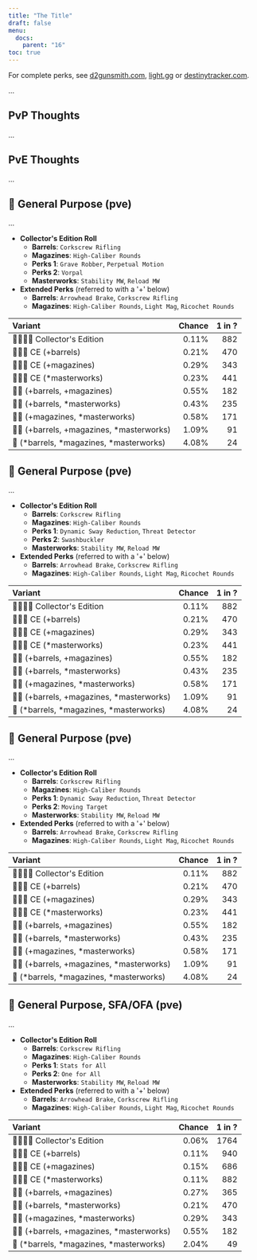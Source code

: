 ```yaml
---
title: "The Title"
draft: false
menu:
  docs:
    parent: "16"
toc: true
---
```


For complete perks, see [d2gunsmith.com](https://d2gunsmith.com/w/294129361), [light.gg](https://www.light.gg/db/items/294129361) or [destinytracker.com](https://destinytracker.com/destiny-2/db/items/294129361).

...

## PvP Thoughts

...

## PvE Thoughts

...

## 👾 General Purpose (pve)

...

* **Collector's Edition Roll**
  * **Barrels**: `Corkscrew Rifling`
  * **Magazines**: `High-Caliber Rounds`
  * **Perks 1**: `Grave Robber`, `Perpetual Motion`
  * **Perks 2**: `Vorpal`
  * **Masterworks**: `Stability MW`, `Reload MW`
* **Extended Perks** (referred to with a '+' below)
  * **Barrels**: `Arrowhead Brake`, `Corkscrew Rifling`
  * **Magazines**: `High-Caliber Rounds`, `Light Mag`, `Ricochet Rounds`

| Variant | Chance | 1 in ? |
|:-|-:|-:|
| 👾👾👾🌟 Collector's Edition | 0.11% | 882 |
| 👾👾👾 CE (+barrels) | 0.21% | 470 |
| 👾👾👾 CE (+magazines) | 0.29% | 343 |
| 👾👾👾 CE (*masterworks) | 0.23% | 441 |
| 👾👾 (+barrels, +magazines) | 0.55% | 182 |
| 👾👾 (+barrels, *masterworks) | 0.43% | 235 |
| 👾👾 (+magazines, *masterworks) | 0.58% | 171 |
| 👾👾 (+barrels, +magazines, *masterworks) | 1.09% | 91 |
| 👾 (*barrels, *magazines, *masterworks) | 4.08% | 24 |

## 👾 General Purpose (pve)

...

* **Collector's Edition Roll**
  * **Barrels**: `Corkscrew Rifling`
  * **Magazines**: `High-Caliber Rounds`
  * **Perks 1**: `Dynamic Sway Reduction`, `Threat Detector`
  * **Perks 2**: `Swashbuckler`
  * **Masterworks**: `Stability MW`, `Reload MW`
* **Extended Perks** (referred to with a '+' below)
  * **Barrels**: `Arrowhead Brake`, `Corkscrew Rifling`
  * **Magazines**: `High-Caliber Rounds`, `Light Mag`, `Ricochet Rounds`

| Variant | Chance | 1 in ? |
|:-|-:|-:|
| 👾👾👾🌟 Collector's Edition | 0.11% | 882 |
| 👾👾👾 CE (+barrels) | 0.21% | 470 |
| 👾👾👾 CE (+magazines) | 0.29% | 343 |
| 👾👾👾 CE (*masterworks) | 0.23% | 441 |
| 👾👾 (+barrels, +magazines) | 0.55% | 182 |
| 👾👾 (+barrels, *masterworks) | 0.43% | 235 |
| 👾👾 (+magazines, *masterworks) | 0.58% | 171 |
| 👾👾 (+barrels, +magazines, *masterworks) | 1.09% | 91 |
| 👾 (*barrels, *magazines, *masterworks) | 4.08% | 24 |

## 👾 General Purpose (pve)

...

* **Collector's Edition Roll**
  * **Barrels**: `Corkscrew Rifling`
  * **Magazines**: `High-Caliber Rounds`
  * **Perks 1**: `Dynamic Sway Reduction`, `Threat Detector`
  * **Perks 2**: `Moving Target`
  * **Masterworks**: `Stability MW`, `Reload MW`
* **Extended Perks** (referred to with a '+' below)
  * **Barrels**: `Arrowhead Brake`, `Corkscrew Rifling`
  * **Magazines**: `High-Caliber Rounds`, `Light Mag`, `Ricochet Rounds`

| Variant | Chance | 1 in ? |
|:-|-:|-:|
| 👾👾👾🌟 Collector's Edition | 0.11% | 882 |
| 👾👾👾 CE (+barrels) | 0.21% | 470 |
| 👾👾👾 CE (+magazines) | 0.29% | 343 |
| 👾👾👾 CE (*masterworks) | 0.23% | 441 |
| 👾👾 (+barrels, +magazines) | 0.55% | 182 |
| 👾👾 (+barrels, *masterworks) | 0.43% | 235 |
| 👾👾 (+magazines, *masterworks) | 0.58% | 171 |
| 👾👾 (+barrels, +magazines, *masterworks) | 1.09% | 91 |
| 👾 (*barrels, *magazines, *masterworks) | 4.08% | 24 |

## 👾 General Purpose, SFA/OFA (pve)

...

* **Collector's Edition Roll**
  * **Barrels**: `Corkscrew Rifling`
  * **Magazines**: `High-Caliber Rounds`
  * **Perks 1**: `Stats for All`
  * **Perks 2**: `One for All`
  * **Masterworks**: `Stability MW`, `Reload MW`
* **Extended Perks** (referred to with a '+' below)
  * **Barrels**: `Arrowhead Brake`, `Corkscrew Rifling`
  * **Magazines**: `High-Caliber Rounds`, `Light Mag`, `Ricochet Rounds`

| Variant | Chance | 1 in ? |
|:-|-:|-:|
| 👾👾👾🌟 Collector's Edition | 0.06% | 1764 |
| 👾👾👾 CE (+barrels) | 0.11% | 940 |
| 👾👾👾 CE (+magazines) | 0.15% | 686 |
| 👾👾👾 CE (*masterworks) | 0.11% | 882 |
| 👾👾 (+barrels, +magazines) | 0.27% | 365 |
| 👾👾 (+barrels, *masterworks) | 0.21% | 470 |
| 👾👾 (+magazines, *masterworks) | 0.29% | 343 |
| 👾👾 (+barrels, +magazines, *masterworks) | 0.55% | 182 |
| 👾 (*barrels, *magazines, *masterworks) | 2.04% | 49 |
